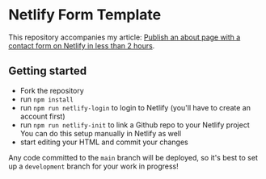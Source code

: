 # Netlify Form Template

This repository accompanies my article: [Publish an about page with a contact form on Netlify in less than 2 hours](https://medium.com/@koen.buckinx/publish-an-about-page-with-a-contact-form-on-netlify-in-less-than-2-hours-c84fa8a007d5).

## Getting started

- Fork the repository
- run `npm install`
- run `npm run netlify-login` to login to Netlify (you'll have to create an account first)
- run `npm run netlify-init` to link a Github repo to your Netlify project  
  You can do this setup manually in Netlify as well
- start editing your HTML and commit your changes

Any code committed to the `main` branch will be deployed, so it's best to set up a `development` branch for your work in progress!
